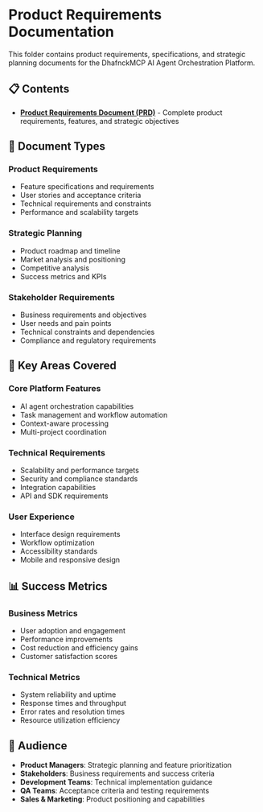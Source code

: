 # Product Requirements Documentation

This folder contains product requirements, specifications, and strategic planning documents for the DhafnckMCP AI Agent Orchestration Platform.

## 📋 Contents

- **[Product Requirements Document (PRD)](PRD.md)** - Complete product requirements, features, and strategic objectives

## 📝 Document Types

### Product Requirements
- Feature specifications and requirements
- User stories and acceptance criteria
- Technical requirements and constraints
- Performance and scalability targets

### Strategic Planning
- Product roadmap and timeline
- Market analysis and positioning
- Competitive analysis
- Success metrics and KPIs

### Stakeholder Requirements
- Business requirements and objectives
- User needs and pain points
- Technical constraints and dependencies
- Compliance and regulatory requirements

## 🎯 Key Areas Covered

### Core Platform Features
- AI agent orchestration capabilities
- Task management and workflow automation
- Context-aware processing
- Multi-project coordination

### Technical Requirements
- Scalability and performance targets
- Security and compliance standards
- Integration capabilities
- API and SDK requirements

### User Experience
- Interface design requirements
- Workflow optimization
- Accessibility standards
- Mobile and responsive design

## 📊 Success Metrics

### Business Metrics
- User adoption and engagement
- Performance improvements
- Cost reduction and efficiency gains
- Customer satisfaction scores

### Technical Metrics
- System reliability and uptime
- Response times and throughput
- Error rates and resolution times
- Resource utilization efficiency

## 👥 Audience

- **Product Managers**: Strategic planning and feature prioritization
- **Stakeholders**: Business requirements and success criteria
- **Development Teams**: Technical implementation guidance
- **QA Teams**: Acceptance criteria and testing requirements
- **Sales & Marketing**: Product positioning and capabilities